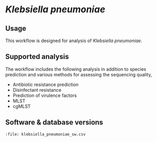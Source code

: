 # *Klebsiella pneumoniae*

## Usage
 
This workflow is designed for analysis of *Klebsiella pneumoniae*.

## Supported analysis

The workflow includes the following analysis in addition to species prediction and various methods for assessing the sequencing quality,

- Antibiotic resistance prediction
- Disinfectant resistance
- Prediction of virulence factors
- MLST
- cgMLST

## Software & database versions

```{csv-table} Versions of softwares and containers used by the *Klebsiella pneumoniae* workflow.
:file: klebsiella_pneumoniae_sw.csv
```
